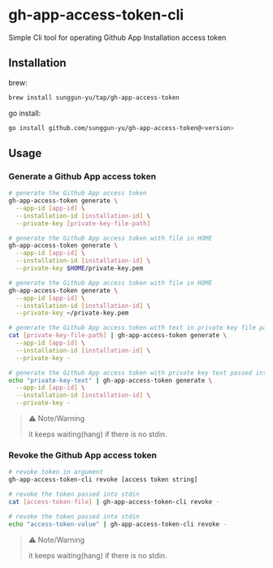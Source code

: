 # gh-app-access-token-cli

Simple Cli tool for operating Github App Installation access token

## Installation

brew:

```bash
brew install sunggun-yu/tap/gh-app-access-token
```

go install:

```bash
go install github.com/sunggun-yu/gh-app-access-token@<version>
```

## Usage

### Generate a Github App access token

```bash
# generate the Github App access token
gh-app-access-token generate \
  --app-id [app-id] \
  --installation-id [installation-id] \
  --private-key [private-key-file-path]

# generate the Github App access token with file in HOME
gh-app-access-token generate \
  --app-id [app-id] \
  --installation-id [installation-id] \
  --private-key $HOME/private-key.pem

# generate the Github App access token with file in HOME
gh-app-access-token generate \
  --app-id [app-id] \
  --installation-id [installation-id] \
  --private-key ~/private-key.pem

# generate the Github App access token with text in private key file passed into stdin
cat [private-key-file-path] | gh-app-access-token generate \
  --app-id [app-id] \
  --installation-id [installation-id] \
  --private-key -

# generate the Github App access token with private key text passed into stdin
echo "private-key-text" | gh-app-access-token generate \
  --app-id [app-id] \
  --installation-id [installation-id] \
  --private-key -
```

>⚠️ Note/Warning
>
> it keeps waiting(hang) if there is no stdin.

### Revoke the Github App access token

```bash
# revoke token in argument
gh-app-access-token-cli revoke [access token string]

# revoke the token passed into stdin
cat [access-token-file] | gh-app-access-token-cli revoke -

# revoke the token passed into stdin
echo "access-token-value" | gh-app-access-token-cli revoke -
```

>⚠️ Note/Warning
>
> it keeps waiting(hang) if there is no stdin.
